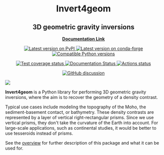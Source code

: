 <h1 align="center">Invert4geom</h1>
<h2 align="center">3D geometric gravity inversions
</h2>

<p align="center">
<a href="https://invert4geom.readthedocs.io"><strong>Documentation Link</strong></a>
</p>

<!-- SPHINX-START1 -->

<!-- <p align="center">
<a href="https://mybinder.org/v2/gh/mdtanker/antarctic_plots/main">
 <img src="https://mybinder.org/badge_logo.svg" alt="Binder link"></a>
 </p> -->

<p align="center">
<a href=https://pypi.org/project/invert4geom/>
<img src=https://img.shields.io/pypi/v/invert4geom
alt="Latest version on PyPI"
/>
</a>
<a href=https://github.com/conda-forge/invert4geom-feedstock>
<img src=https://img.shields.io/conda/vn/conda-forge/invert4geom
alt="Latest version on conda-forge"
/>
</a>
<a href=https://pypi.org/project/invert4geom/>
<img src=https://img.shields.io/pypi/pyversions/invert4geom
alt="Compatible Python versions"
/>

<p align="center">
<a href=https://app.codecov.io/github/mdtanker/invert4geom>
<img src=https://codecov.io/github/mdtanker/invert4geom/badge.svg?
alt="Test coverage status"
/>
</a>
<a href=https://invert4geom.readthedocs.io/en/latest/?badge=latest>
<img src=https://readthedocs.org/projects/invert4geom/badge/?version=latest&style=flat-square
alt='Documentation Status'
/>
<a href=https://github.com/mdtanker/invert4geom/actions>
<img src=https://github.com/mdtanker/invert4geom/workflows/CI/badge.svg
alt="Actions status"
/>
<p align="center">
<a href=https://github.com/mdtanker/invert4geom/discussions>
<img src=https://img.shields.io/static/v1?label=Discussions&message=Ask&color=blue&logo=github
alt="GitHub discussion"
/>
<!-- </a>
<a href="https://zenodo.org/badge/latestdoi/475677039">
<img src="https://zenodo.org/badge/475677039.svg?style=flat-square"
alt="Zenodo DOI"
/> -->
</a>
 </p>

<!-- <p align="center">
<img src="docs/figures/cover_fig.png"/>
</p> -->

<!-- SPHINX-END1 -->

![](docs/figures/cover_fig.png)

<!-- <p align="center">
<img src="docs/figures/cover_fig.png" width="400"/>
</p> -->

<!-- SPHINX-START2 -->

**Invert4geom** is a Python library for performing 3D geometric gravity
inversions, where the aim is to recover the geometry of a density contrast.

Typical use cases include modeling the topography of the Moho, the
sediment-basement contact, or bathymetry. These density contrasts are
represented by a layer of vertical right-rectangular prisms. Since we use
vertical prisms, they don't take the curvature of the Earth into account. For
large-scale applications, such as continental studies, it would be better to use
tesseroids instead of prisms.

See the [overview](overview.md) for further description of this package and what
it can be used for.

<!-- prettier-ignore-start -->
[actions-badge]:            https://github.com/mdtanker/invert4geom/workflows/CI/badge.svg
[actions-link]:             https://github.com/mdtanker/invert4geom/actions
[conda-badge]:              https://img.shields.io/conda/vn/conda-forge/invert4geom
[conda-link]:               https://github.com/conda-forge/invert4geom-feedstock
[codecov-badge]:            https://codecov.io/github/mdtanker/invert4geom/badge.svg?
[codecov-link]:             https://app.codecov.io/github/mdtanker/invert4geom
[github-discussions-badge]: https://img.shields.io/static/v1?label=Discussions&message=Ask&color=blue&logo=github
[github-discussions-link]:  https://github.com/mdtanker/invert4geom/discussions
[pypi-link]:                https://pypi.org/project/invert4geom/
[pypi-platforms]:           https://img.shields.io/pypi/pyversions/invert4geom
[pypi-version]:             https://img.shields.io/pypi/v/invert4geom
[rtd-badge]:                https://readthedocs.org/projects/invert4geom/badge/?version=latest
[rtd-link]:                 https://invert4geom.readthedocs.io/en/latest/?badge=latest

<!-- prettier-ignore-end -->

<!-- SPHINX-END2 -->
